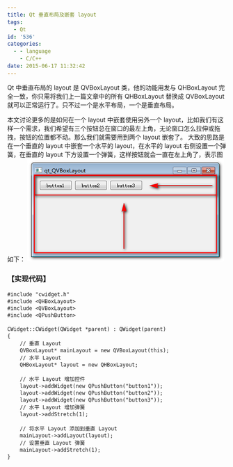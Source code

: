 ```yaml
---
title: Qt 垂直布局及嵌套 layout
tags:
  - Qt
id: '536'
categories:
  - - language
    - C/C++
date: 2015-06-17 11:32:42
---
```


Qt 中垂直布局的 layout 是 QVBoxLayout 类，他的功能用发与 QHBoxLayout 完全一致，你只需将我们上一篇文章中的所有 QHBoxLayout 替换成 QVBoxLayout 就可以正常运行了。只不过一个是水平布局，一个是垂直布局。
<!-- more -->
本文讨论更多的是如何在一个 layout 中嵌套使用另外一个 layout，比如我们有这样一个需求，我们希望有三个按钮总在窗口的最左上角，无论窗口怎么拉伸或拖拽，按钮的位置都不动。那么我们就需要用到两个 layout 嵌套了。 大致的思路是在一个垂直的 layout 中嵌套一个水平的 layout，在水平的 layout 右侧设置一个弹簧，在垂直的 layout 下方设置一个弹簧，这样按钮就会一直在左上角了，表示图如下： [![2015-06-17_112530](/images/2015/06/2015-06-17_112530.png)](/images/2015/06/2015-06-17_112530.png)

### 【实现代码】

```
#include "cwidget.h"
#include <QHBoxLayout>
#include <QVBoxLayout>
#include <QPushButton>

CWidget::CWidget(QWidget *parent) : QWidget(parent)
{
    // 垂直 Layout
    QVBoxLayout* mainLayout = new QVBoxLayout(this);
    // 水平 Layout
    QHBoxLayout* layout = new QHBoxLayout;

    // 水平 Layout 增加控件
    layout->addWidget(new QPushButton("button1"));
    layout->addWidget(new QPushButton("button2"));
    layout->addWidget(new QPushButton("button3"));
    // 水平 Layout 增加弹簧
    layout->addStretch(1);

    // 将水平 Layout 添加到垂直 Layout
    mainLayout->addLayout(layout);
    // 设置垂直 Layout 弹簧
    mainLayout->addStretch(1);
}
```